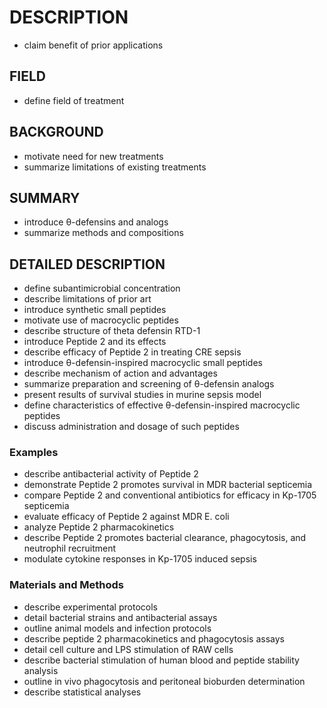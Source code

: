 # DESCRIPTION

- claim benefit of prior applications

## FIELD

- define field of treatment

## BACKGROUND

- motivate need for new treatments
- summarize limitations of existing treatments

## SUMMARY

- introduce θ-defensins and analogs
- summarize methods and compositions

## DETAILED DESCRIPTION

- define subantimicrobial concentration
- describe limitations of prior art
- introduce synthetic small peptides
- motivate use of macrocyclic peptides
- describe structure of theta defensin RTD-1
- introduce Peptide 2 and its effects
- describe efficacy of Peptide 2 in treating CRE sepsis
- introduce θ-defensin-inspired macrocyclic small peptides
- describe mechanism of action and advantages
- summarize preparation and screening of θ-defensin analogs
- present results of survival studies in murine sepsis model
- define characteristics of effective θ-defensin-inspired macrocyclic peptides
- discuss administration and dosage of such peptides

### Examples

- describe antibacterial activity of Peptide 2
- demonstrate Peptide 2 promotes survival in MDR bacterial septicemia
- compare Peptide 2 and conventional antibiotics for efficacy in Kp-1705 septicemia
- evaluate efficacy of Peptide 2 against MDR E. coli
- analyze Peptide 2 pharmacokinetics
- describe Peptide 2 promotes bacterial clearance, phagocytosis, and neutrophil recruitment
- modulate cytokine responses in Kp-1705 induced sepsis

### Materials and Methods

- describe experimental protocols
- detail bacterial strains and antibacterial assays
- outline animal models and infection protocols
- describe peptide 2 pharmacokinetics and phagocytosis assays
- detail cell culture and LPS stimulation of RAW cells
- describe bacterial stimulation of human blood and peptide stability analysis
- outline in vivo phagocytosis and peritoneal bioburden determination
- describe statistical analyses

